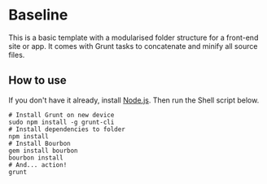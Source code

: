 # Baseline

This is a basic template with a modularised folder structure for a front-end site or app. It comes with Grunt tasks to concatenate and minify all source files.

## How to use

If you don't have it already, install [Node.js](http://nodejs.org). Then run the Shell script below.

    # Install Grunt on new device
    sudo npm install -g grunt-cli
    # Install dependencies to folder
    npm install
    # Install Bourbon
    gem install bourbon
    bourbon install
    # And... action!
    grunt